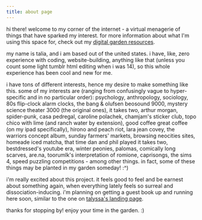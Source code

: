 ```yaml
---
title: about page
---
```


hi there! welcome to my corner of the internet - a virtual menagerie of things that have sparked my interest. for more information about what I'm using this space for, check out my [digital garden resources](/notes/Public/digital-garden-resources).

my name is talia, and i am based out of the united states. i have, like, zero experience with coding, website-building, anything like that (unless you count some light tumblr html editing when i was 14), so this whole experience has been cool and new for me.

i have tons of different interests, hence my desire to make something like this. some of my interests are (ranging from confusingly vague to hyper-specific and in no particular order): psychology, anthropology, sociology, 80s flip-clock alarm clocks, the bang & olufsen beosound 9000, mystery science theater 3000 (the original ones), it takes two, arthur morgan, spider-punk, casa pedregal, caroline polachek, chamjam's sticker club, topo chico with lime (and ranch water by extension), good coffee great coffee (on my ipad specifically), hirono and peach riot, lara jean covey, the warriors concept album, sunday farmers' markets, browsing neocities sites, homeade iced matcha, that time dan and phil played it takes two, bestdressed's youtube era, winter peonies, palomas, comically long scarves, are.na, toorumlk's interpretation of romione, caprisongs, the sims 4, speed puzzling competitions - among other things. in fact, some of these things may be planted in my garden someday! :^)

i'm really excited about this project. it feels good to feel and be earnest about something again, when everything lately feels so surreal and dissociation-inducing. i'm planning on getting a guest book up and running here soon, similar to the one on <a href="https://talyssa.com/" target="_blank">talyssa's landing page</a>.

thanks for stopping by! enjoy your time in the garden. :)
